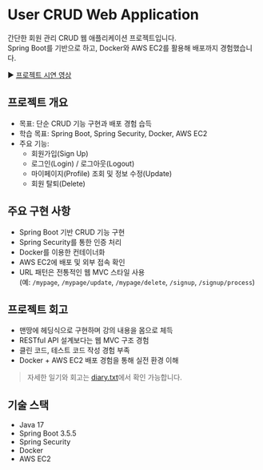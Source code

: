 # User CRUD Web Application

간단한 회원 관리 CRUD 웹 애플리케이션 프로젝트입니다.  
Spring Boot를 기반으로 하고, Docker와 AWS EC2를 활용해 배포까지 경험했습니다.

▶️ [프로젝트 시연 영상](https://youtu.be/fOPCDN_jA1M)

## 프로젝트 개요
- 목표: 단순 CRUD 기능 구현과 배포 경험 습득
- 학습 목표: Spring Boot, Spring Security, Docker, AWS EC2
- 주요 기능:
    - 회원가입(Sign Up)
    - 로그인(Login) / 로그아웃(Logout)
    - 마이페이지(Profile) 조회 및 정보 수정(Update)
    - 회원 탈퇴(Delete)

## 주요 구현 사항
- Spring Boot 기반 CRUD 기능 구현
- Spring Security를 통한 인증 처리
- Docker를 이용한 컨테이너화
- AWS EC2에 배포 및 외부 접속 확인
- URL 패턴은 전통적인 웹 MVC 스타일 사용  
  (예: `/mypage`, `/mypage/update`, `/mypage/delete`, `/signup`, `/signup/process`)

## 프로젝트 회고
- 맨땅에 헤딩식으로 구현하며 강의 내용을 몸으로 체득
- RESTful API 설계보다는 웹 MVC 구조 경험
- 클린 코드, 테스트 코드 작성 경험 부족
- Docker + AWS EC2 배포 경험을 통해 실전 환경 이해

> 자세한 일기와 회고는 [diary.txt](docs/diary.txt)에서 확인 가능합니다.

## 기술 스택
- Java 17
- Spring Boot 3.5.5
- Spring Security
- Docker
- AWS EC2
